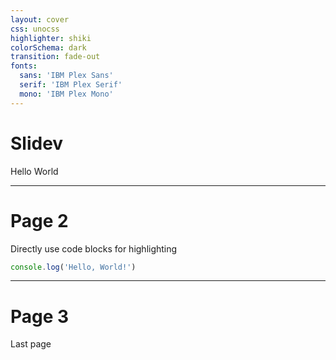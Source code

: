 ```yaml
---
layout: cover
css: unocss
highlighter: shiki
colorSchema: dark
transition: fade-out
fonts:
  sans: 'IBM Plex Sans'
  serif: 'IBM Plex Serif'
  mono: 'IBM Plex Mono'
---
```


# Slidev

Hello World

---

# Page 2

Directly use code blocks for highlighting

```ts
console.log('Hello, World!')
```

---

# Page 3

Last page
